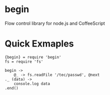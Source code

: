# begin

Flow control library for node.js and CoffeeScript

# Quick Exmaples

	{begin} = require 'begin'
	fs = require 'fs'

	begin ->
		@_ -> fs.readFile '/tec/passwd', @next
	._ (data) ->
		console.log data
	.end()


